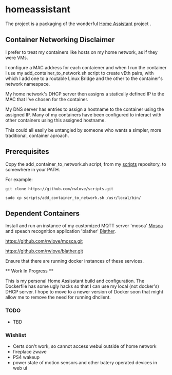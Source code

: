# homeassistant #

The project is a packaging of the wonderful [Home Assistant](https://home-assistant.io) project .

## Container Networking Disclaimer ##
I prefer to treat my containers like hosts on my home network, as if they were VMs.

I configure a MAC address for each contaiener and when I run the container I use my add_container_to_network.sh script to create vEth pairs, with which I add one to a routable Linux Bridge and the other to the container's network namespace.

My home network's DHCP server then assigns a statically defined IP to the MAC that I've chosen for the container.

My DNS server has entries to assign a hostname to the container using the assigned IP. Many of my containers have been configured to interact with other containers using this assigned hostname.

This could all easily be untangled by someone who wants a simpler, more traditional, container aproach.

## Prerequisites ##

Copy the add_container_to_network.sh script, from my [scripts](https://github.com/rwlove/scripts) repository, to somewhere in your PATH.

For example:

`git clone https://github.com/rwlove/scripts.git`

`sudo cp scripts/add_container_to_network.sh /usr/local/bin/`

## Dependent Containers ##
Install and run an instance of my customized MQTT server 'mosca' [Mosca](http://www.mosca.io/) and speach recognition application 'blather' [Blather](http://www.jezra.net/projects/blather).

https://github.com/rwlove/mosca.git

https://github.com/rwlove/blather.git

Ensure that there are running docker instances of these services.

** Work In Progress **

This is my personal Home Assisstant build and configuration. The Dockerfile has some ugly hacks so that I can use my local (not docker's) DHCP server. I hope to move to a newer version of Docker soon that might allow me to remove the need for running dhclient.

### TODO ###
* TBD

### Wishlist ###
* Certs don't work, so cannot access webui outside of home network
* fireplace zwave
* PS4 wakeup
* power state of motion sensors and other batery operated devices in web ui
